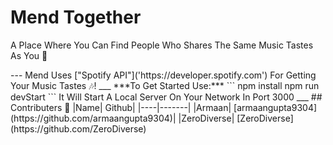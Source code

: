 # Mend Together
<p>A Place Where You Can Find People Who Shares The Same Music Tastes As You 💫</p>
---
Mend Uses ["Spotify API"]('https://developer.spotify.com') For Getting Your Music Tastes 🎶!
___
***To Get Started Use:***
```
npm install
npm run devStart
```
It Will Start A Local Server On Your Network In Port 3000 
___
## Contributers 🤖  
|Name| Github|
|----|-------|
|Armaan| [armaangupta9304](https://github.com/armaangupta9304)|
|ZeroDiverse| [ZeroDiverse](https://github.com/ZeroDiverse)
